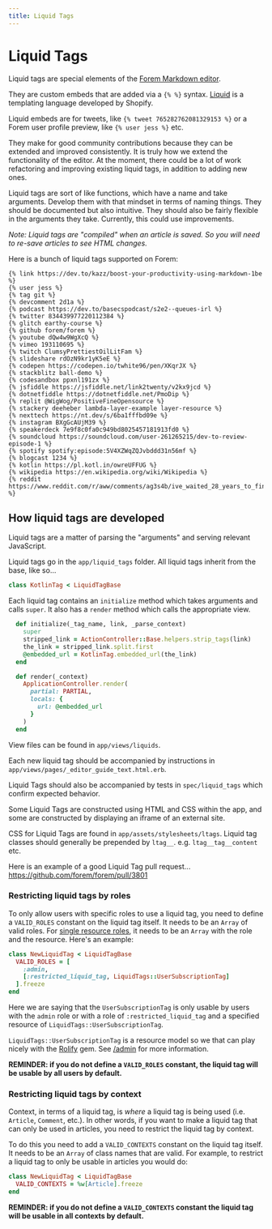 ```yaml
---
title: Liquid Tags
---
```


# Liquid Tags

Liquid tags are special elements of the
[Forem Markdown editor](https://dev.to/new).

They are custom embeds that are added via a `{% %}` syntax.
[Liquid](https://shopify.github.io/liquid/) is a templating language developed
by Shopify.

Liquid embeds are for tweets, like `{% tweet 765282762081329153 %}` or a Forem
user profile preview, like `{% user jess %}` etc.

They make for good community contributions because they can be extended and
improved consistently. It is truly how we extend the functionality of the
editor. At the moment, there could be a lot of work refactoring and improving
existing liquid tags, in addition to adding new ones.

Liquid tags are sort of like functions, which have a name and take arguments.
Develop them with that mindset in terms of naming things. They should be
documented but also intuitive. They should also be fairly flexible in the
arguments they take. Currently, this could use improvements.

_Note: Liquid tags are "compiled" when an article is saved. So you will need to
re-save articles to see HTML changes._

Here is a bunch of liquid tags supported on Forem:

```liquid
{% link https://dev.to/kazz/boost-your-productivity-using-markdown-1be %}
{% user jess %}
{% tag git %}
{% devcomment 2d1a %}
{% podcast https://dev.to/basecspodcast/s2e2--queues-irl %}
{% twitter 834439977220112384 %}
{% glitch earthy-course %}
{% github forem/forem %}
{% youtube dQw4w9WgXcQ %}
{% vimeo 193110695 %}
{% twitch ClumsyPrettiestOilLitFam %}
{% slideshare rdOzN9kr1yK5eE %}
{% codepen https://codepen.io/twhite96/pen/XKqrJX %}
{% stackblitz ball-demo %}
{% codesandbox ppxnl191zx %}
{% jsfiddle https://jsfiddle.net/link2twenty/v2kx9jcd %}
{% dotnetfiddle https://dotnetfiddle.net/PmoDip %}
{% replit @WigWog/PositiveFineOpensource %}
{% stackery deeheber lambda-layer-example layer-resource %}
{% nexttech https://nt.dev/s/6ba1fffbd09e %}
{% instagram BXgGcAUjM39 %}
{% speakerdeck 7e9f8c0fa0c949bd8025457181913fd0 %}
{% soundcloud https://soundcloud.com/user-261265215/dev-to-review-episode-1 %}
{% spotify spotify:episode:5V4XZWqZQJvbddd31n56mf %}
{% blogcast 1234 %}
{% kotlin https://pl.kotl.in/owreUFFUG %}
{% wikipedia https://en.wikipedia.org/wiki/Wikipedia %}
{% reddit https://www.reddit.com/r/aww/comments/ag3s4b/ive_waited_28_years_to_finally_havr_my_first_pet %}
```

## How liquid tags are developed

Liquid tags are a matter of parsing the "arguments" and serving relevant
JavaScript.

Liquid tags go in the `app/liquid_tags` folder. All liquid tags inherit from the
base, like so...

```ruby
class KotlinTag < LiquidTagBase
```

Each liquid tag contains an `initialize` method which takes arguments and calls
`super`. It also has a `render` method which calls the appropriate view.

```ruby
  def initialize(_tag_name, link, _parse_context)
    super
    stripped_link = ActionController::Base.helpers.strip_tags(link)
    the_link = stripped_link.split.first
    @embedded_url = KotlinTag.embedded_url(the_link)
  end

  def render(_context)
    ApplicationController.render(
      partial: PARTIAL,
      locals: {
        url: @embedded_url
      }
    )
  end
```

View files can be found in `app/views/liquids`.

Each new liquid tag should be accompanied by instructions in
`app/views/pages/_editor_guide_text.html.erb`.

Liquid Tags should also be accompanied by tests in `spec/liquid_tags` which
confirm expected behavior.

Some Liquid Tags are constructed using HTML and CSS within the app, and some are
constructed by displaying an iframe of an external site.

CSS for Liquid Tags are found in `app/assets/stylesheets/ltags`. Liquid tag
classes should generally be prepended by `ltag__`. e.g. `ltag__tag__content`
etc.

Here is an example of a good Liquid Tag pull request...
https://github.com/forem/forem/pull/3801

### Restricting liquid tags by roles

To only allow users with specific roles to use a liquid tag, you need to define
a `VALID_ROLES` constant on the liquid tag itself. It needs to be an `Array` of
valid roles. For [single resource roles](/admin), it needs to be an `Array` with
the role and the resource. Here's an example:

```ruby
class NewLiquidTag < LiquidTagBase
  VALID_ROLES = [
    :admin,
    [:restricted_liquid_tag, LiquidTags::UserSubscriptionTag]
  ].freeze
end
```

Here we are saying that the `UserSubscriptionTag` is only usable by users with
the `admin` role or with a role of `:restricted_liquid_tag` and a specified
resource of `LiquidTags::UserSubscriptionTag`.

`LiquidTags::UserSubscriptionTag` is a resource model so we that can play nicely
with the [Rolify][rolify] gem. See [/admin](/admin) for more information.

**REMINDER: if you do not define a `VALID_ROLES` constant, the liquid tag will
be usable by all users by default.**

### Restricting liquid tags by context

Context, in terms of a liquid tag, is _where_ a liquid tag is being used (i.e.
`Article`, `Comment`, etc.). In other words, if you want to make a liquid tag
that can only be used in articles, you need to restrict the liquid tag by
context.

To do this you need to add a `VALID_CONTEXTS` constant on the liquid tag itself.
It needs to be an `Array` of class names that are valid. For example, to
restrict a liquid tag to only be usable in articles you would do:

```ruby
class NewLiquidTag < LiquidTagBase
  VALID_CONTEXTS = %w[Article].freeze
end
```

**REMINDER: if you do not define a `VALID_CONTEXTS` constant the liquid tag will
be usable in all contexts by default.**

[rolify]: https://github.com/RolifyCommunity/rolify
